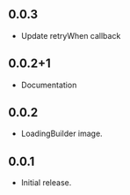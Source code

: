 ## 0.0.3
* Update retryWhen callback

## 0.0.2+1
* Documentation

## 0.0.2

* LoadingBuilder image.

## 0.0.1

* Initial release.
